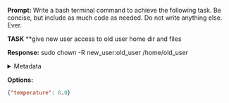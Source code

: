 **Prompt:**
Write a bash terminal command to achieve the following task.
Be concise, but include as much code as needed. Do not write anything else. Ever.

**TASK**
**give new user access to old user home dir and files


**Response:**
sudo chown -R new_user:old_user /home/old_user

<details><summary>Metadata</summary>

- Duration: 1465 ms
- Datetime: 2023-12-18T12:23:50.994445
- Model: gpt-3.5-turbo-0613

</details>

**Options:**
```json
{"temperature": 0.0}
```

